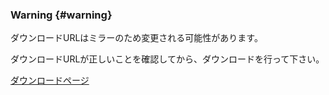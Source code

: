 ### Warning {#warning}

ダウンロードURLはミラーのため変更される可能性があります。

ダウンロードURLが正しいことを確認してから、ダウンロードを行って下さい。

[ダウンロードページ](http://prdownloads.sourceforge.jp/xoonips/?????/xoonips-3.44.tar.gz)